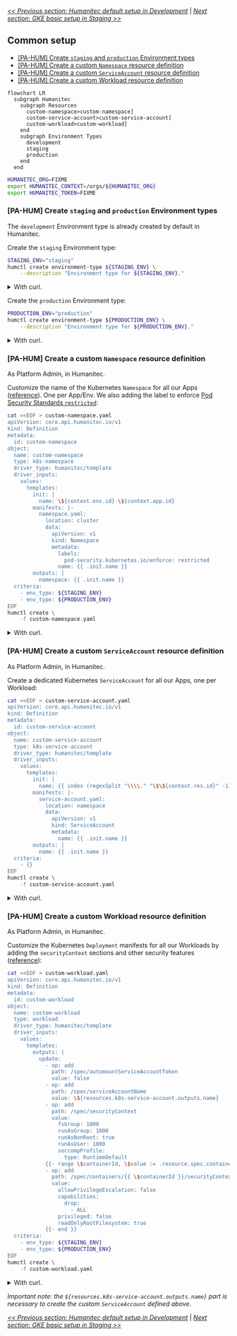 [_<< Previous section: Humanitec default setup in Development_](/docs/humanitec-default.md) | [_Next section: GKE basic setup in Staging >>_](/docs/gke-basic.md)

## Common setup

- [[PA-HUM] Create `staging` and `production` Environment types](#pa-hum-create-staging-and-production-environment-types)
- [[PA-HUM] Create a custom `Namespace` resource definition](#pa-hum-create-a-custom-namespace-resource-definition)
- [[PA-HUM] Create a custom `ServiceAccount` resource definition](#pa-hum-create-a-custom-serviceaccount-resource-definition)
- [[PA-HUM] Create a custom Workload resource definition](#pa-hum-create-a-custom-workload-resource-definition)

```mermaid
flowchart LR
  subgraph Humanitec
    subgraph Resources
      custom-namespace>custom-namespace]
      custom-service-account>custom-service-account]
      custom-workload>custom-workload]
    end
    subgraph Environment Types
      development
      staging
      production
    end
  end
```

```bash
HUMANITEC_ORG=FIXME
export HUMANITEC_CONTEXT=/orgs/${HUMANITEC_ORG}
export HUMANITEC_TOKEN=FIXME
```

### [PA-HUM] Create `staging` and `production` Environment types

The `development` Environment type is already created by default in Humanitec.

Create the `staging` Environment type:
```bash
STAGING_ENV="staging"
humctl create environment-type ${STAGING_ENV} \
    --description "Environment type for ${STAGING_ENV}."
```
<details>
  <summary>With curl.</summary>

  ```bash
  curl https://api.humanitec.io/orgs/${HUMANITEC_ORG}/env-types \
    -X POST \
    -H "Authorization: Bearer ${HUMANITEC_TOKEN}" \
    -H "Content-Type: application/json" \
    -d @- <<EOF
  {
    "id": "${STAGING_ENV}",
    "description": "Environment type for ${STAGING_ENV}."
  }
  EOF
  ```
</details>

Create the `production` Environment type:
```bash
PRODUCTION_ENV="production"
humctl create environment-type ${PRODUCTION_ENV} \
    --description "Environment type for ${PRODUCTION_ENV}."
```
<details>
  <summary>With curl.</summary>

  ```bash
  curl https://api.humanitec.io/orgs/${HUMANITEC_ORG}/env-types \
    -X POST \
    -H "Authorization: Bearer ${HUMANITEC_TOKEN}" \
    -H "Content-Type: application/json" \
    -d @- <<EOF
  {
    "id": "${PRODUCTION_ENV}",
    "description": "Environment type for ${PRODUCTION_ENV}."
  }
  EOF
  ```
</details>

### [PA-HUM] Create a custom `Namespace` resource definition

As Platform Admin, in Humanitec.

Customize the name of the Kubernetes `Namespace` for all our Apps ([reference](https://docs.humanitec.com/guides/orchestrate-infrastructure/define-namespaces)). One per App/Env. We also adding the label to enforce [Pod Security Standards `restricted`](https://kubernetes.io/docs/concepts/security/pod-security-standards/):
```bash
cat <<EOF > custom-namespace.yaml
apiVersion: core.api.humanitec.io/v1
kind: Definition
metadata:
  id: custom-namespace
object:
  name: custom-namespace
  type: k8s-namespace
  driver_type: humanitec/template
  driver_inputs:
    values:
      templates:
        init: |
          name: \${context.env.id}-\${context.app.id}
        manifests: |-
          namespace.yaml:
            location: cluster
            data:
              apiVersion: v1
              kind: Namespace
              metadata:
                labels:
                  pod-security.kubernetes.io/enforce: restricted
                name: {{ .init.name }}
        outputs: |
          namespace: {{ .init.name }}
  criteria:
    - env_type: ${STAGING_ENV}
    - env_type: ${PRODUCTION_ENV}
EOF
humctl create \
    -f custom-namespace.yaml
```
<details>
  <summary>With curl.</summary>

  ```bash
  cat <<EOF > custom-namespace.yaml
  id: custom-namespace
  name: custom-namespace
  type: k8s-namespace
  driver_type: humanitec/template
  driver_inputs:
    values:
      templates:
        init: |
          name: \${context.env.id}-\${context.app.id}
        manifests: |-
          namespace.yaml:
            location: cluster
            data:
              apiVersion: v1
              kind: Namespace
              metadata:
                labels:
                  pod-security.kubernetes.io/enforce: restricted
                name: {{ .init.name }}
        outputs: |
          namespace: {{ .init.name }}
  criteria:
    - env_type: ${STAGING_ENV}
    - env_type: ${PRODUCTION_ENV}
  EOF
  yq -o json custom-namespace.yaml > custom-namespace.json
  curl "https://api.humanitec.io/orgs/${HUMANITEC_ORG}/resources/defs" \
      -X POST \
      -H "Content-Type: application/json" \
      -H "Authorization: Bearer ${HUMANITEC_TOKEN}" \
      -d @custom-namespace.json
  ```
</details>

### [PA-HUM] Create a custom `ServiceAccount` resource definition

As Platform Admin, in Humanitec.

Create a dedicated Kubernetes `ServiceAccount` for all our Apps, one per Workload:
```bash
cat <<EOF > custom-service-account.yaml
apiVersion: core.api.humanitec.io/v1
kind: Definition
metadata:
  id: custom-service-account
object:
  name: custom-service-account
  type: k8s-service-account
  driver_type: humanitec/template
  driver_inputs:
    values:
      templates:
        init: |
          name: {{ index (regexSplit "\\\\." "\$\${context.res.id}" -1) 1 }}
        manifests: |-
          service-account.yaml:
            location: namespace
            data:
              apiVersion: v1
              kind: ServiceAccount
              metadata:
                name: {{ .init.name }}
        outputs: |
          name: {{ .init.name }}
  criteria:
    - {}
EOF
humctl create \
    -f custom-service-account.yaml
```
<details>
  <summary>With curl.</summary>

  ```bash
  cat <<EOF > custom-service-account.yaml
  id: custom-service-account
  name: custom-service-account
  type: k8s-service-account
  driver_type: humanitec/template
  driver_inputs:
    values:
      templates:
        init: |
          name: {{ index (regexSplit "\\\\." "\$\${context.res.id}" -1) 1 }}
        manifests: |-
          service-account.yaml:
            location: namespace
            data:
              apiVersion: v1
              kind: ServiceAccount
              metadata:
                name: {{ .init.name }}
        outputs: |
          name: {{ .init.name }}
  criteria:
    - {}
  EOF
  yq -o json custom-service-account.yaml > custom-service-account.json
  curl "https://api.humanitec.io/orgs/${HUMANITEC_ORG}/resources/defs" \
      -X POST \
      -H "Content-Type: application/json" \
      -H "Authorization: Bearer ${HUMANITEC_TOKEN}" \
      -d @custom-service-account.json
  ```
</details>

### [PA-HUM] Create a custom Workload resource definition

As Platform Admin, in Humanitec.

Customize the Kubernetes `Deployment` manifests for all our Workloads by adding the `securityContext` sections and other security features ([reference](https://docs.humanitec.com/integrations/resource-types/workload)):
```bash
cat <<EOF > custom-workload.yaml
apiVersion: core.api.humanitec.io/v1
kind: Definition
metadata:
  id: custom-workload
object:
  name: custom-workload
  type: workload
  driver_type: humanitec/template
  driver_inputs:
    values:
      templates:
        outputs: |
          update:
            - op: add
              path: /spec/automountServiceAccountToken
              value: false
            - op: add
              path: /spec/serviceAccountName
              value: \${resources.k8s-service-account.outputs.name}
            - op: add
              path: /spec/securityContext
              value:
                fsGroup: 1000
                runAsGroup: 1000
                runAsNonRoot: true
                runAsUser: 1000
                seccompProfile:
                  type: RuntimeDefault
            {{- range \$containerId, \$value := .resource.spec.containers }}
            - op: add
              path: /spec/containers/{{ \$containerId }}/securityContext
              value:
                allowPrivilegeEscalation: false
                capabilities:
                  drop:
                    - ALL
                privileged: false
                readOnlyRootFilesystem: true
            {{- end }}
  criteria:
    - env_type: ${STAGING_ENV}
    - env_type: ${PRODUCTION_ENV}
EOF
humctl create \
    -f custom-workload.yaml
```
<details>
  <summary>With curl.</summary>

  ```bash
  cat <<EOF > custom-workload.yaml
  id: custom-workload
  name: custom-workload
  type: workload
  driver_type: humanitec/template
  driver_inputs:
    values:
      templates:
        outputs: |
          update:
            - op: add
              path: /spec/automountServiceAccountToken
              value: false
            - op: add
              path: /spec/serviceAccountName
              value: \${resources.k8s-service-account.outputs.name}
            - op: add
              path: /spec/securityContext
              value:
                seccompProfile:
                  type: RuntimeDefault
                runAsNonRoot: true
                fsGroup: 1000
                runAsGroup: 1000
                runAsUser: 1000
            {{- range \$containerId, \$value := .resource.spec.containers }}
            - op: add
              path: /spec/containers/{{ \$containerId }}/securityContext
              value:
                privileged: false
                allowPrivilegeEscalation: false
                readOnlyRootFilesystem: true
                capabilities:
                  drop:
                    - ALL
            {{- end }}
  criteria:
    - env_type: ${STAGING_ENV}
    - env_type: ${PRODUCTION_ENV}
  EOF
  yq -o json custom-workload.yaml > custom-workload.json
  curl "https://api.humanitec.io/orgs/${HUMANITEC_ORG}/resources/defs" \
      -X POST \
      -H "Content-Type: application/json" \
      -H "Authorization: Bearer ${HUMANITEC_TOKEN}" \
      -d @custom-workload.json
  ```
</details>

_Important note: the `${resources.k8s-service-account.outputs.name}` part is necessary to create the custom `ServiceAccount` defined above._

[_<< Previous section: Humanitec default setup in Development_](/docs/humanitec-default.md) | [_Next section: GKE basic setup in Staging >>_](/docs/gke-basic.md)